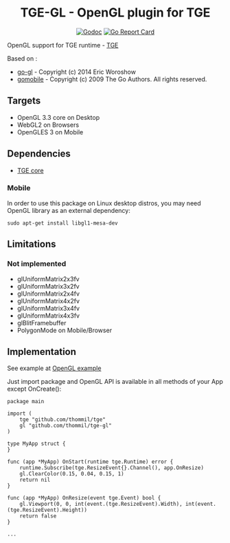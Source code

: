 <h1 align="center">TGE-GL - OpenGL plugin for TGE</h1>

 <p align="center">
    <a href="https://godoc.org/github.com/thommil/tge-gl"><img src="https://godoc.org/github.com/thommil/tge-gl?status.svg" alt="Godoc"></img></a>
    <a href="https://goreportcard.com/report/github.com/thommil/tge-gl"><img src="https://goreportcard.com/badge/github.com/thommil/tge-gl"  alt="Go Report Card"/></a>
</p>

OpenGL support for TGE runtime - [TGE](https://github.com/thommil/tge)

Based on :
 * [go-gl](https://github.com/go-gl/gl) - Copyright (c) 2014 Eric Woroshow
 * [gomobile](https://github.com/golang/mobile) - Copyright (c) 2009 The Go Authors. All rights reserved.

## Targets
 * OpenGL 3.3 core on Desktop
 * WebGL2 on Browsers
 * OpenGLES 3 on Mobile

## Dependencies
 * [TGE core](https://github.com/thommil/tge)

### Mobile
In order to use this package on Linux desktop distros, you may need OpenGL library as an external dependency:

```
sudo apt-get install libgl1-mesa-dev
```

## Limitations
### Not implemented
 * glUniformMatrix2x3fv
 * glUniformMatrix3x2fv
 * glUniformMatrix2x4fv
 * glUniformMatrix4x2fv
 * glUniformMatrix3x4fv
 * glUniformMatrix4x3fv
 * glBlitFramebuffer
 * PolygonMode on Mobile/Browser 

## Implementation
See example at [OpenGL example](https://github.com/Thommil/tge-examples/tree/master/plugins/tge-gl)

Just import package and OpenGL API is available in all methods of your App except OnCreate():

```golang
package main

import (
	tge "github.com/thommil/tge"
	gl "github.com/thommil/tge-gl"
)

type MyApp struct {
}

func (app *MyApp) OnStart(runtime tge.Runtime) error {
	runtime.Subscribe(tge.ResizeEvent{}.Channel(), app.OnResize)
	gl.ClearColor(0.15, 0.04, 0.15, 1)
	return nil
}

func (app *MyApp) OnResize(event tge.Event) bool {
	gl.Viewport(0, 0, int(event.(tge.ResizeEvent).Width), int(event.(tge.ResizeEvent).Height))
	return false
}

...

```